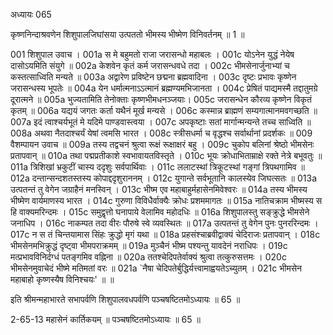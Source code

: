 अध्यायः 065

कृष्णनिन्दाश्रवणेन शिशुपालजिघांसया उत्पततो भीमस्य भीष्मेण विनिवर्तनम् ॥ 1 ॥

001	शिशुपाल उवाच ।
001a	स मे बहुमतो राजा जरासन्धो महाबलः ।
001c	योऽनेन युद्धं नेयेष दासोऽयमिति संयुगे ॥
002a	केशवेन कृतं कर्म जरासन्धवधे तदा ।
002c	भीमसेनार्जुनाभ्यां च कस्तत्साध्विति मन्यते ॥
003a	अद्वारेण प्रविष्टेन छद्मना ब्रह्मवादिना ।
003c	दृष्टः प्रभावः कृष्णेन जरासन्धस्य भूपतेः ॥
004a	येन धर्मात्मनाऽऽत्मानं ब्रह्मण्यमभिजानता ।
004c	प्रेषितं पाद्यमस्मै तद्दातुमग्रे दूरात्मने ॥
005a	भुज्यतामिति तेनोक्ताः कृष्णभीमधनञ्जयाः।
005c	जरासन्धेन कौरव्य कृष्णेन विकृतं कृतम् ॥
006a	यद्ययं जगतः कर्ता यथैनं मूर्ख मन्यसे ।
006c	कस्मान्न ब्राह्मणं सम्यगात्मानमवगच्छति ॥
007a	इदं त्वाश्चर्यभूतं मे यदिमे पाण्डवास्त्वया ।
007c	अपकृष्टाः सतां मार्गान्मन्यन्ते तच्च साध्विति ॥
008a	अथवा नैतदाश्चर्यं येषां त्वमसि भारत ।
008c	स्त्रीसधर्मा च वृद्धश्च सर्वार्थानां प्रदर्शकः ॥
009	वैशम्पायन उवाच ॥
009a	तस्य तद्वचनं श्रुत्वा रूक्षं रूक्षाक्षरं बहु ।
009c	चुकोप बलिनां श्रेष्ठो भीमसेनः प्रतापवान् ॥
010a	तथा पद्मप्रतीकाशे स्वभावायतविस्तृते ।
010c	भूयः क्रोधाभिताम्राक्षे रक्ते नेत्रे बभूवतुः ॥
011a	त्रिशिखां भ्रकुटीं चास्य ददृशुः सर्वपार्थिवाः ।
011c	ललाटस्थां त्रिकूटस्थां गङ्गां त्रिपथगामिव ॥
012a	दन्तान्सन्दशतस्तस्य कोपाद्ददृशुराननम् ।
012c	युगान्ते सर्वभूतानि कालस्येव जिघत्सतः ॥
013a	उत्पतन्तं तु वेगेन जग्राहैनं मनस्विन् ।
013c	भीष्म एव महाबाहुर्महासेनमिवेश्वरः ॥
014a	तस्य भीमस्य भीष्मेण वार्यमाणस्य भारत ।
014c	गुरुणा विविधैर्वाक्यैः क्रोधः प्रशममागतः ॥
015a	नातिचक्राम भीष्मस्य स हि वाक्यमरिन्दमः ।
015c	समुद्वृत्तो घनापाये वेलामिव महोदधिः ॥
016a	शिशुपालस्तु सङ्क्रुद्धे भीमसेने जनाधिप ।
016c	नाकम्पत तदा वीरः पौरुषे स्वे व्यवस्थितः ॥
017a	उत्पतन्तं तु वेगेन पुनः पुनररिन्दमः ।
017c	न स तं चिन्तयामास सिंहः क्रुद्धो मृगं यथा ॥
018a	प्रहसंश्चाब्रवीद्वाक्यं चेदिराजः प्रतापवान् ।
018c	भीमसेनमभिक्रुद्धं दृष्ट्वा भीमपराक्रमम् ॥
019a	मुञ्चैनं भीष्म पश्यन्तु यावदेनं नराधिपः ।
019c	मत्प्रभावविनिर्दग्धं पतङ्गमिव वह्निना ॥
020a	ततश्चेदिपतेर्वाक्यं श्रुत्वा तत्कुरुसत्तमः ।
020c	भीमसेनमुवाचेदं भीष्मे मतिमतां वरः ॥
021a	`नैषा चेदिपतेर्बुद्धिर्यत्त्वामाह्वयतेऽच्युतम् ।
021c	भीमसेन महाबाहो कृष्णस्यैष विनिश्चयः' ॥ ॥

इति श्रीमन्महाभारते सभापर्वणि शिशुपालवधपर्वणि पञ्चषष्टितमोऽध्यायः ॥ 65 ॥

2-65-13 महासेनं कार्तिकयम् ॥ पञ्चषष्टितमोऽध्यायः ॥ 65 ॥
